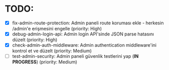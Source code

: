 # TODO:

- [x] fix-admin-route-protection: Admin paneli route koruması ekle - herkesin /admin'e erişmesini engelle (priority: High)
- [x] debug-admin-login-api: Admin login API'sinde JSON parse hatasını düzelt (priority: High)
- [x] check-admin-auth-middleware: Admin authentication middleware'ini kontrol et ve düzelt (priority: Medium)
- [ ] test-admin-security: Admin paneli güvenlik testlerini yap (**IN PROGRESS**) (priority: Medium)

